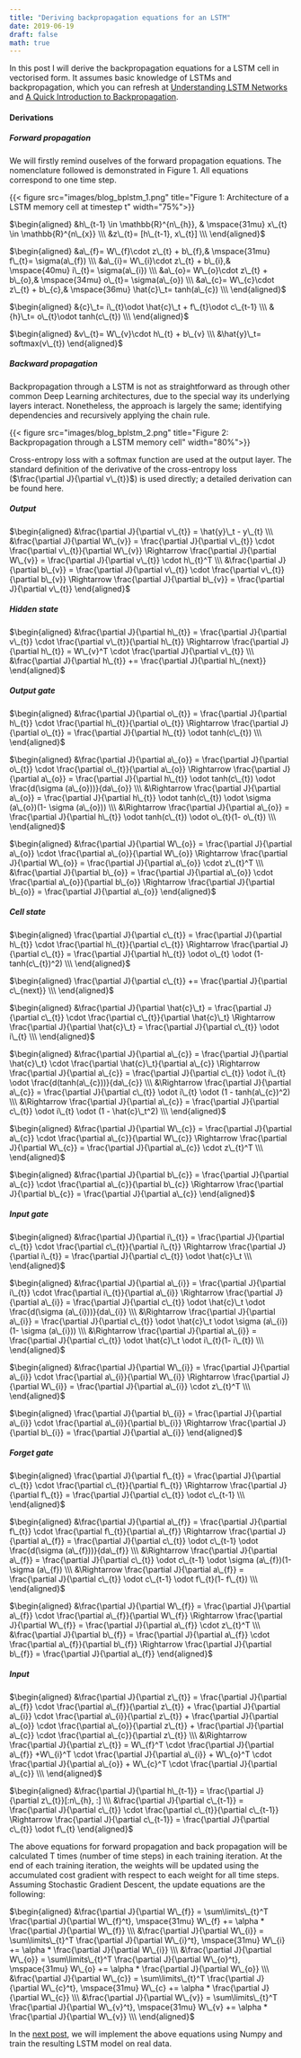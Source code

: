 ```yaml
---
title: "Deriving backpropagation equations for an LSTM"
date: 2019-06-19
draft: false
math: true
---
```


In this post I will derive the backpropagation equations for a LSTM cell in vectorised form. It assumes basic knowledge of LSTMs and backpropagation, which you can refresh at [Understanding LSTM Networks](https://colah.github.io/posts/2015-08-Understanding-LSTMs/) and [A Quick Introduction to Backpropagation](http://arunmallya.github.io/writeups/nn/backprop.html).

#### Derivations  
##### Forward propagation
We will firstly remind ouselves of the forward propagation equations. The nomenclature followed is demonstrated in Figure 1. All equations correspond to one time step.

{{< figure src="images/blog_bplstm_1.png" title="Figure 1: Architecture of a LSTM memory cell at timestep t" width="75%">}}

$\begin{aligned}
&h\_{t-1} \in  \mathbb{R}^{n\_{h}}, & \mspace{31mu} x\_{t} \in  \mathbb{R}^{n\_{x}} \\\
&z\_{t}= [h\_{t-1}, x\_{t}] \\\
\end{aligned}$

$\begin{aligned}
&a\_{f}= W\_{f}\cdot z\_{t} + b\_{f},& \mspace{31mu}  f\_{t}= \sigma(a\_{f}) \\\
&a\_{i}= W\_{i}\cdot z\_{t} + b\_{i},& \mspace{40mu}  i\_{t}= \sigma(a\_{i}) \\\
&a\_{o}= W\_{o}\cdot z\_{t} + b\_{o},& \mspace{34mu}  o\_{t}= \sigma(a\_{o})  \\\
&a\_{c}= W\_{c}\cdot z\_{t} + b\_{c},& \mspace{36mu}  \hat{c}\_t=  tanh(a\_{c}) \\\
\end{aligned}$

$\begin{aligned}
&{c}\_t=  i\_{t}\odot \hat{c}\_t + f\_{t}\odot c\_{t-1} \\\
&{h}\_t=  o\_{t}\odot tanh(c\_{t}) \\\
\end{aligned}$

$\begin{aligned}
&v\_{t}= W\_{v}\cdot h\_{t} + b\_{v} \\\
&\hat{y}\_t= softmax(v\_{t})
\end{aligned}$

##### Backward propagation

Backpropagation through a LSTM is not as straightforward as through other common Deep Learning architectures, due to the special way its underlying layers interact. Nonetheless, the approach is largely the same; identifying dependencies and recursively applying the chain rule.

{{< figure src="images/blog_bplstm_2.png" title="Figure 2: Backpropagation through a LSTM memory cell" width="80%">}}

Cross-entropy loss with a softmax function are used at the output layer. The standard definition of the derivative of the cross-entropy loss ($\frac{\partial J}{\partial v\_{t}}$) is used directly; a detailed derivation can be found here.

##### Output
$\begin{aligned}
&\frac{\partial J}{\partial v\_{t}} = \hat{y}\_t - y\_{t} \\\
&\frac{\partial J}{\partial W\_{v}} = \frac{\partial J}{\partial v\_{t}} \cdot \frac{\partial v\_{t}}{\partial W\_{v}} \Rightarrow \frac{\partial J}{\partial W\_{v}} = \frac{\partial J}{\partial v\_{t}} \cdot h\_{t}^T \\\
&\frac{\partial J}{\partial b\_{v}} = \frac{\partial J}{\partial v\_{t}} \cdot \frac{\partial v\_{t}}{\partial b\_{v}} \Rightarrow \frac{\partial J}{\partial b\_{v}} = \frac{\partial J}{\partial v\_{t}} \end{aligned}$

##### Hidden state
$\begin{aligned}
&\frac{\partial J}{\partial h\_{t}} = \frac{\partial J}{\partial v\_{t}} \cdot \frac{\partial v\_{t}}{\partial h\_{t}} \Rightarrow \frac{\partial J}{\partial h\_{t}} = W\_{v}^T \cdot \frac{\partial J}{\partial v\_{t}} \\\
&\frac{\partial J}{\partial h\_{t}} += \frac{\partial J}{\partial h\_{next}}
\end{aligned}$

##### Output gate
$\begin{aligned}
&\frac{\partial J}{\partial o\_{t}} = \frac{\partial J}{\partial h\_{t}} \cdot \frac{\partial h\_{t}}{\partial o\_{t}} \Rightarrow \frac{\partial J}{\partial o\_{t}} = \frac{\partial J}{\partial h\_{t}} \odot tanh(c\_{t}) \\\
\end{aligned}$

$\begin{aligned}
&\frac{\partial J}{\partial a\_{o}} = \frac{\partial J}{\partial o\_{t}} \cdot \frac{\partial o\_{t}}{\partial a\_{o}} \Rightarrow \frac{\partial J}{\partial a\_{o}} = \frac{\partial J}{\partial h\_{t}} \odot tanh(c\_{t}) \odot \frac{d(\sigma (a\_{o}))}{da\_{o}}  \\\ 
&\Rightarrow \frac{\partial J}{\partial a\_{o}} = \frac{\partial J}{\partial h\_{t}} \odot tanh(c\_{t}) \odot \sigma (a\_{o})(1- \sigma (a\_{o}))  \\\ 
&\Rightarrow \frac{\partial J}{\partial a\_{o}} = \frac{\partial J}{\partial h\_{t}} \odot tanh(c\_{t}) \odot o\_{t}(1- o\_{t}) \\\
\end{aligned}$

$\begin{aligned}
&\frac{\partial J}{\partial W\_{o}} = \frac{\partial J}{\partial a\_{o}} \cdot \frac{\partial a\_{o}}{\partial W\_{o}}  \Rightarrow \frac{\partial J}{\partial W\_{o}} = \frac{\partial J}{\partial a\_{o}} \cdot z\_{t}^T \\\
&\frac{\partial J}{\partial b\_{o}} = \frac{\partial J}{\partial a\_{o}} \cdot \frac{\partial a\_{o}}{\partial b\_{o}} \Rightarrow \frac{\partial J}{\partial b\_{o}} = \frac{\partial J}{\partial a\_{o}}
\end{aligned}$

##### Cell state
$\begin{aligned}
\frac{\partial J}{\partial c\_{t}} = \frac{\partial J}{\partial h\_{t}} \cdot \frac{\partial h\_{t}}{\partial c\_{t}} \Rightarrow \frac{\partial J}{\partial c\_{t}} = \frac{\partial J}{\partial h\_{t}} \odot o\_{t} \odot (1-tanh(c\_{t})^2) \\\
\end{aligned}$

$\begin{aligned}
\frac{\partial J}{\partial c\_{t}} += \frac{\partial J}{\partial c\_{next}} \\\
\end{aligned}$

$\begin{aligned}
&\frac{\partial J}{\partial \hat{c}\_t} = \frac{\partial J}{\partial c\_{t}} \cdot \frac{\partial c\_{t}}{\partial \hat{c}\_t} \Rightarrow \frac{\partial J}{\partial \hat{c}\_t} = \frac{\partial J}{\partial c\_{t}} \odot i\_{t} \\\
\end{aligned}$

$\begin{aligned}
&\frac{\partial J}{\partial a\_{c}} = \frac{\partial J}{\partial \hat{c}\_t} \cdot \frac{\partial \hat{c}\_t}{\partial a\_{c}} \Rightarrow \frac{\partial J}{\partial a\_{c}} = \frac{\partial J}{\partial c\_{t}} \odot i\_{t} \odot \frac{d(tanh(a\_{c}))}{da\_{c}} \\\
&\Rightarrow \frac{\partial J}{\partial a\_{c}} = \frac{\partial J}{\partial c\_{t}} \odot i\_{t} \odot (1 - tanh(a\_{c})^2) \\\ 
&\Rightarrow \frac{\partial J}{\partial a\_{c}} = \frac{\partial J}{\partial c\_{t}} \odot i\_{t} \odot (1 - \hat{c}\_t^2) \\\
\end{aligned}$

$\begin{aligned}
&\frac{\partial J}{\partial W\_{c}} = \frac{\partial J}{\partial a\_{c}} \cdot \frac{\partial a\_{c}}{\partial W\_{c}} \Rightarrow \frac{\partial J}{\partial W\_{c}} = \frac{\partial J}{\partial a\_{c}} \cdot z\_{t}^T \\\
\end{aligned}$

$\begin{aligned}
&\frac{\partial J}{\partial b\_{c}} = \frac{\partial J}{\partial a\_{c}} \cdot \frac{\partial a\_{c}}{\partial b\_{c}} \Rightarrow \frac{\partial J}{\partial b\_{c}} = \frac{\partial J}{\partial a\_{c}}
\end{aligned}$

##### Input gate
$\begin{aligned}
&\frac{\partial J}{\partial i\_{t}} = \frac{\partial J}{\partial c\_{t}} \cdot \frac{\partial c\_{t}}{\partial i\_{t}} \Rightarrow \frac{\partial J}{\partial i\_{t}} = \frac{\partial J}{\partial c\_{t}} \odot \hat{c}\_t \\\
\end{aligned}$

$\begin{aligned}
&\frac{\partial J}{\partial a\_{i}} = \frac{\partial J}{\partial i\_{t}} \cdot \frac{\partial i\_{t}}{\partial a\_{i}} \Rightarrow \frac{\partial J}{\partial a\_{i}} = \frac{\partial J}{\partial c\_{t}} \odot \hat{c}\_t \odot \frac{d(\sigma (a\_{i}))}{da\_{i}} \\\
&\Rightarrow \frac{\partial J}{\partial a\_{i}} = \frac{\partial J}{\partial c\_{t}} \odot \hat{c}\_t \odot \sigma (a\_{i})(1- \sigma (a\_{i})) \\\ 
&\Rightarrow \frac{\partial J}{\partial a\_{i}} = \frac{\partial J}{\partial c\_{t}} \odot \hat{c}\_t \odot i\_{t}(1- i\_{t}) \\\
\end{aligned}$

$\begin{aligned}
&\frac{\partial J}{\partial W\_{i}} = \frac{\partial J}{\partial a\_{i}} \cdot \frac{\partial a\_{i}}{\partial W\_{i}}  \Rightarrow \frac{\partial J}{\partial W\_{i}} = \frac{\partial J}{\partial a\_{i}} \cdot z\_{t}^T \\\
\end{aligned}$

$\begin{aligned}
\frac{\partial J}{\partial b\_{i}} = \frac{\partial J}{\partial a\_{i}} \cdot \frac{\partial a\_{i}}{\partial b\_{i}} \Rightarrow \frac{\partial J}{\partial b\_{i}} = \frac{\partial J}{\partial a\_{i}}
\end{aligned}$

##### Forget gate
$\begin{aligned}
\frac{\partial J}{\partial f\_{t}} = \frac{\partial J}{\partial c\_{t}} \cdot \frac{\partial c\_{t}}{\partial f\_{t}} \Rightarrow \frac{\partial J}{\partial f\_{t}} = \frac{\partial J}{\partial c\_{t}} \odot c\_{t-1} \\\
\end{aligned}$

$\begin{aligned}
&\frac{\partial J}{\partial a\_{f}} = \frac{\partial J}{\partial f\_{t}} \cdot \frac{\partial f\_{t}}{\partial a\_{f}} \Rightarrow \frac{\partial J}{\partial a\_{f}} = \frac{\partial J}{\partial c\_{t}} \odot c\_{t-1} \odot \frac{d(\sigma (a\_{f}))}{da\_{f}} \\\ 
&\Rightarrow \frac{\partial J}{\partial a\_{f}} = \frac{\partial J}{\partial c\_{t}} \odot c\_{t-1} \odot \sigma (a\_{f})(1- \sigma (a\_{f}) \\\ 
&\Rightarrow \frac{\partial J}{\partial a\_{f}} = \frac{\partial J}{\partial c\_{t}} \odot c\_{t-1} \odot f\_{t}(1- f\_{t}) \\\
\end{aligned}$

$\begin{aligned}
&\frac{\partial J}{\partial W\_{f}} = \frac{\partial J}{\partial a\_{f}} \cdot \frac{\partial a\_{f}}{\partial W\_{f}}  \Rightarrow \frac{\partial J}{\partial W\_{f}} = \frac{\partial J}{\partial a\_{f}} \cdot z\_{t}^T \\\
&\frac{\partial J}{\partial b\_{f}} = \frac{\partial J}{\partial a\_{f}} \cdot \frac{\partial a\_{f}}{\partial b\_{f}} \Rightarrow \frac{\partial J}{\partial b\_{f}} = \frac{\partial J}{\partial a\_{f}}
\end{aligned}$

##### Input
$\begin{aligned}
&\frac{\partial J}{\partial z\_{t}} = \frac{\partial J}{\partial a\_{f}} \cdot \frac{\partial a\_{f}}{\partial z\_{t}} + \frac{\partial J}{\partial a\_{i}} \cdot \frac{\partial a\_{i}}{\partial z\_{t}} + \frac{\partial J}{\partial a\_{o}} \cdot \frac{\partial a\_{o}}{\partial z\_{t}} + \frac{\partial J}{\partial a\_{c}} \cdot \frac{\partial a\_{c}}{\partial z\_{t}}  \\\ 
&\Rightarrow \frac{\partial J}{\partial z\_{t}} =  W\_{f}^T \cdot \frac{\partial J}{\partial a\_{f}} +W\_{i}^T \cdot \frac{\partial J}{\partial a\_{i}} + W\_{o}^T \cdot \frac{\partial J}{\partial a\_{o}} + W\_{c}^T \cdot \frac{\partial J}{\partial a\_{c}} \\\
\end{aligned}$

$\begin{aligned}
&\frac{\partial J}{\partial h\_{t-1}} = \frac{\partial J}{\partial z\_{t}}[:n\_{h}, :] \\\
&\frac{\partial J}{\partial c\_{t-1}} = \frac{\partial J}{\partial c\_{t}} \cdot \frac{\partial c\_{t}}{\partial c\_{t-1}} \Rightarrow \frac{\partial J}{\partial c\_{t-1}} = \frac{\partial J}{\partial c\_{t}} \odot f\_{t}
\end{aligned}$

The above equations for forward propagation and back propagation will be calculated T times (number of time steps) in each training iteration. At the end of each training iteration, the weights will be updated using the accumulated cost gradient with respect to each weight for all time steps. Assuming Stochastic Gradient Descent, the update equations are the following:

$\begin{aligned}
&\frac{\partial J}{\partial W\_{f}} = \sum\limits\_{t}^T \frac{\partial J}{\partial W\_{f}^t}, \mspace{31mu} W\_{f} += \alpha * \frac{\partial J}{\partial W\_{f}} \\\
&\frac{\partial J}{\partial W\_{i}} = \sum\limits\_{t}^T \frac{\partial J}{\partial W\_{i}^t}, \mspace{31mu} W\_{i} += \alpha * \frac{\partial J}{\partial W\_{i}} \\\
&\frac{\partial J}{\partial W\_{o}} = \sum\limits\_{t}^T \frac{\partial J}{\partial W\_{o}^t}, \mspace{31mu} W\_{o} += \alpha * \frac{\partial J}{\partial W\_{o}} \\\
&\frac{\partial J}{\partial W\_{c}} = \sum\limits\_{t}^T \frac{\partial J}{\partial W\_{c}^t}, \mspace{31mu} W\_{c} += \alpha * \frac{\partial J}{\partial W\_{c}} \\\
&\frac{\partial J}{\partial W\_{v}} = \sum\limits\_{t}^T \frac{\partial J}{\partial W\_{v}^t}, \mspace{31mu} W\_{v} += \alpha * \frac{\partial J}{\partial W\_{v}} \\\
\end{aligned}$


In the [next post](/posts/implement-lstm), we will implement the above equations using Numpy and train the resulting LSTM model on real data.